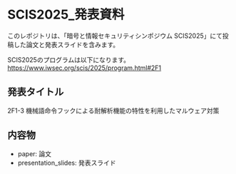 # SCIS2025_発表資料
このレポジトリは、「暗号と情報セキュリティシンポジウム SCIS2025」にて投稿した論文と発表スライドを含みます。  

SCIS2025のプログラムは以下になります。  
<https://www.iwsec.org/scis/2025/program.html#2F1>

## 発表タイトル
2F1-3 機械語命令フックによる耐解析機能の特性を利用したマルウェア対策

## 内容物
* paper: 論文
* presentation_slides: 発表スライド
